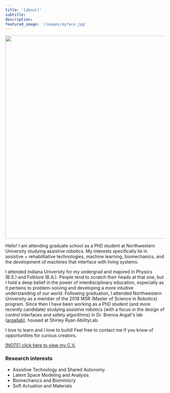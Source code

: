 ```yaml
---
title: '[about]'
subtitle:
description:
featured_image: '/images/myface.jpg'
---
```


<!-- <img src="{{site.baseurl}}/images/myface.jpg" width="640"> -->

<img src="{{site.baseurl}}/images/myface.jpg" width="640">

<!-- Andrew was first introduced to robotics in his youth, participating in and eventually becoming an officer of his high school’s robotics & design team. He would go on to participate in a wide range of research interests while attending Indiana University, including questions in endocrinology, digital humanities, and (most centrally) the biophysics of vision. Throughout all lines of research, the primary drive was to better understand the differences and similarities between biological and mechanical systems. He graduated from Indiana University in 2017 with a B.S. in Physics and a B.A. in Folklore & Ethnomusicology. Andrew then joined on as a lab manager for the [de Ruyter Biophysics](https://www.biocomplexity.indiana.edu/research/info/deruyter.php) lab, where he spent a year working on software design for the generation of experimental stimuli as well as for neural recording. The position additionally involved analysis of experimental data as well as the maintenance and development of laboratory resources. 

In the summer of 2018, Andrew departed from Indiana to the distant land of Chicago, Illinois. There, he began as a student in Northwestern's [Masters of Science in Robotics (MSR)](https://www.mccormick.northwestern.edu/robotics/) program (graduated from in Fall 2019). Andrew is now a rising 5th year pursuing a PhD degree in Mechanical Engineering at Northwestern University ([argallab](https://www.argallab.northwestern.edu/)), where he hopes to further explore the interface between human and artifice. After graduation he intends to enter the field of assistive robotics, with particular interest in computational geometry and low-cost, high-access solutions. -->

Hello! I am attending graduate school as a PhD student at Northwestern University studying assistive robotics. My interests specifically lie in assistive + rehabilitative technologies, machine learning, biomechanics, and the development of machines that interface with living systems.

I attended Indiana University for my undergrad and majored in Physics (B.S.) and Folklore (B.A.). People tend to scratch their heads at that one, but I hold a deep belief in the power of interdisciplinary education, especially as it pertains to problem-solving and developing a more intuitive understanding of our world.
Following graduation, I attended Northwestern University as a member of the 2018 MSR (Master of Science in Robotics) program. Since then I have been working as a PhD student (and more recently candidate) studying assistive robotics (with a focus in the design of control interfaces and safety algorithms) in Dr. Brenna Argall's lab ([argallab](https://www.argallab.northwestern.edu/)), housed at Shirley Ryan AbilityLab.

I love to learn and I love to build! Feel free to contact me if you know of opportunities for curious creators.

<a id="raw-url" href="https://github.com/mossti/Portfolio/blob/master/docs/andrew_thompson_academic_CV_june_2025">[NOTE] click here to view my C.V.</a>

<!-- <a id="raw-url" href="https://github.com/mossti/Portfolio/blob/master/docs/resume_cv_may_2022.pdf">[NOTE] click here to view my C.V.</a> -->

### Research interests
* Assistive Technology and Shared Autonomy
* Latent Space Modeling and Analysis
* Biomechanics and Biomimicry
* Soft Actuation and Materials
